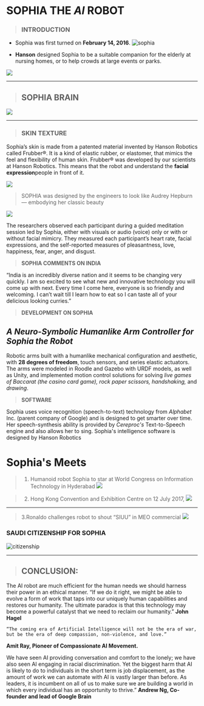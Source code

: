 <!---- HEADING ----->
# SOPHIA THE _*AI*_ ROBOT
>### INTRODUCTION
* Sophia was first turned on **__February 14, 2016__**.
![sophia](https://www.hansonrobotics.com/wp-content/uploads/2018/11/sophia_therobot_hat.jpg)
 
 * **Hanson** designed Sophia to be a suitable companion for the elderly at nursing homes, or to help crowds at large events or parks.
 
 ![](https://robots.net/wp-content/uploads/2020/06/2DavidHanson-600x400.jpg)


___
>## **SOPHIA BRAIN**
![](https://www.hansonrobotics.com/wp-content/uploads/2018/09/sophiaback.png)
___

>### **SKIN TEXTURE**
Sophia’s skin is made from a patented material invented by Hanson Robotics called Frubber®. It is a kind of elastic rubber, or elastomer, that mimics the feel and flexibility of human skin. Frubber® was developed by our scientists at Hanson Robotics.
This means that the robot and understand the **facial expression**people in front of it.

![](https://miro.medium.com/max/456/1*PEwe34RCEZijeROwYwXr3Q.png) 

>SOPHIA was designed by the engineers to look like Audrey Hepburn — embodying her classic beauty


![](https://miro.medium.com/max/700/1*Fbdh-YQlURSav9NpHTeBnQ.png)

The researchers observed each participant during a guided meditation session led by Sophia, either with visuals or audio (voice) only or with or without facial mimicry. They measured each participant’s heart rate, facial expressions, and the self-reported measures of pleasantness, love, happiness, fear, anger, and disgust. 

>**SOPHIA COMMENTS ON INDIA**

“India is an incredibly diverse nation and it seems to be changing very quickly. I am so excited to see what new and innovative technology you will come up with next. Every time I come here, everyone is so friendly and welcoming. I can’t wait till I learn how to eat so I can taste all of your delicious looking curries.”

>**DEVELOPMENT ON SOPHIA**

## *A Neuro-Symbolic Humanlike Arm Controller for Sophia the Robot*
 Robotic arms built with a humanlike mechanical configuration and aesthetic, with **28 degrees of freedom**, touch sensors, and series elastic actuators. The arms were modeled in Roodle and Gazebo with URDF models, as well as Unity, and implemented motion control solutions for solving *live games of Baccarat (the casino card game), rock paper scissors, handshaking,* and *drawing*.

>**SOFTWARE**
 
 Sophia uses voice recognition (speech-to-text) technology from _Alphabet_ Inc. (parent company of Google) and is designed to get smarter over time. Her speech-synthesis ability is provided by _Cereproc's_ Text-to-Speech engine and also allows her to sing. Sophia's intelligence software is designed by Hanson Robotics
 
 # Sophia's  Meets
 
 >1. Humanoid robot Sophia to star at World Congress on Information Technology in Hyderabad
 ![](https://img.etimg.com/thumb/msid-62470295,width-650,imgsize-49108,,resizemode-4,quality-100/sophia-bccl.jpg)
 
 >2. Hong Kong Convention and Exhibition Centre on 12 July 2017,
 ![](https://image.cnbcfm.com/api/v1/image/105242377-GettyImages-813069720.jpg?v=1532563631&w=740&h=416)
 ---
 >3.Ronaldo challenges robot to shout “SIUU” in MEO commercial
 ![](http://cronaldodaily.com/wp-content/uploads/2018/03/sofia-e-ronaldo-696x464.jpg)
 
 ### **SAUDI CITIZENSHIP FOR SOPHIA**

![citizenship](https://pbs.twimg.com/media/DM_oD4VW0AAQ4jS?format=jpg&name=small)
___
>## CONCLUSION:
The AI robot are much efficient for the human needs we should harness their power in an ethical manner.
“If we do it right, we might be able to evolve a form of work that taps into our uniquely human capabilities and restores our humanity. The ultimate paradox is that this technology may become a powerful catalyst that we need to reclaim our humanity.” **John Hagel**
    

    “The coming era of Artificial Intelligence will not be the era of war, but be the era of deep compassion, non-violence, and love.”
   **Amit Ray, Pioneer of Compassionate AI Movement.**

We have seen AI providing conversation and comfort to the lonely; we have also seen AI engaging in racial discrimination. Yet the biggest harm that AI is likely to do to individuals in the short term is job displacement, as the amount of work we can automate with AI is vastly larger than before. As leaders, it is incumbent on all of us to make sure we are building a world in which every individual has an opportunity to thrive.”
**Andrew Ng, Co-founder and lead of Google Brain**
